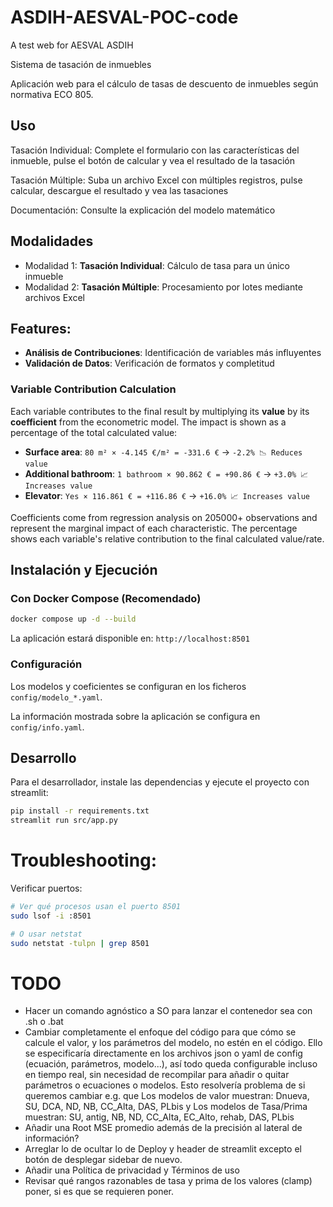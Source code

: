 # ASDIH-AESVAL-POC-code
A test web for AESVAL ASDIH

Sistema de tasación de inmuebles

Aplicación web para el cálculo de tasas de descuento de inmuebles según normativa ECO 805.

## Uso

Tasación Individual: Complete el formulario con las características del inmueble, pulse el botón de calcular y vea el resultado de la tasación

Tasación Múltiple: Suba un archivo Excel con múltiples registros, pulse calcular, descargue el resultado y vea las tasaciones

Documentación: Consulte la explicación del modelo matemático

## Modalidades

- Modalidad 1: **Tasación Individual**: Cálculo de tasa para un único inmueble
- Modalidad 2: **Tasación Múltiple**: Procesamiento por lotes mediante archivos Excel

## Features:

- **Análisis de Contribuciones**: Identificación de variables más influyentes
- **Validación de Datos**: Verificación de formatos y completitud

### Variable Contribution Calculation

Each variable contributes to the final result by multiplying its **value** by its **coefficient** from the econometric model. The impact is shown as a percentage of the total calculated value:

- **Surface area**: `80 m² × -4.145 €/m² = -331.6 €` → `-2.2% 📉 Reduces value`
- **Additional bathroom**: `1 bathroom × 90.862 € = +90.86 €` → `+3.0% 📈 Increases value`  
- **Elevator**: `Yes × 116.861 € = +116.86 €` → `+16.0% 📈 Increases value`

Coefficients come from regression analysis on 205000+ observations and represent the marginal impact of each characteristic. The percentage shows each variable's relative contribution to the final calculated value/rate.

## Instalación y Ejecución

### Con Docker Compose (Recomendado)

```bash
docker compose up -d --build
```

La aplicación estará disponible en: `http://localhost:8501`

### Configuración

Los modelos y coeficientes se configuran en los ficheros `config/modelo_*.yaml`.

La información mostrada sobre la aplicación se configura en `config/info.yaml`.

## Desarrollo

Para el desarrollador, instale las dependencias y ejecute el proyecto con streamlit:

```bash
pip install -r requirements.txt
streamlit run src/app.py
```

# Troubleshooting:

Verificar puertos:

```bash
# Ver qué procesos usan el puerto 8501
sudo lsof -i :8501

# O usar netstat
sudo netstat -tulpn | grep 8501
```

# TODO

- Hacer un comando agnóstico a SO para lanzar el contenedor sea con .sh o .bat
- Cambiar completamente el enfoque del código para que cómo se calcule el valor, y los parámetros del modelo, no estén en el código. Ello se especificaría directamente en los archivos json o yaml de config (ecuación, parámetros, modelo...), así todo queda configurable incluso en tiempo real, sin necesidad de recompilar para añadir o quitar parámetros o ecuaciones o modelos. Esto resolvería problema de si queremos cambiar e.g. que Los modelos de valor muestran: Dnueva, SU, DCA, ND, NB, CC_Alta, DAS, PLbis y Los modelos de Tasa/Prima muestran: SU, antig, NB, ND, CC_Alta, EC_Alto, rehab, DAS, PLbis
- Añadir una Root MSE promedio además de la precisión al lateral de información?
- Arreglar lo de ocultar lo de Deploy y header de streamlit excepto el botón de desplegar sidebar de nuevo.
- Añadir una Política de privacidad y Términos de uso
- Revisar qué rangos razonables de tasa y prima de los valores (clamp) poner, si es que se requieren poner.
